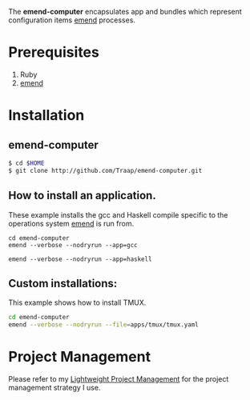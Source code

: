 The **emend-computer** encapsulates app and bundles which represent
configuration items [emend](https://github.com/emend) processes.

# Prerequisites
1. Ruby
2. [emend](https://github.com/emend)

# Installation
## emend-computer 
```bash
$ cd $HOME
$ git clone http://github.com/Traap/emend-computer.git
```

## How to install an application. 
These example installs the gcc and Haskell compile specific to the operations
system [emend](https://github.com/emend) is run from.

```
cd emend-computer
emend --verbose --nodryrun --app=gcc

emend --verbose --nodryrun --app=haskell
```

## Custom installations:
This example shows how to install TMUX.

```bash
cd emend-computer
emend --verbose --nodryrun --file=apps/tmux/tmux.yaml

```
# Project Management
Please refer to my [Lightweight Project Management](https://github.com/Traap/lpm)
for the project management strategy I use.

